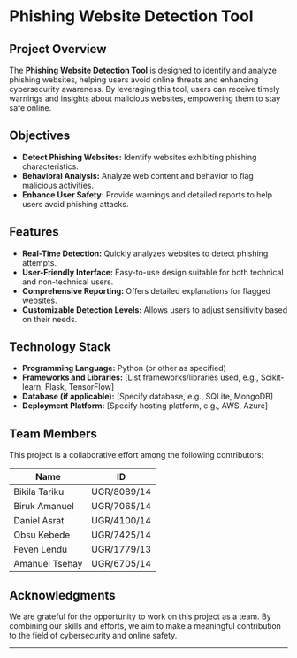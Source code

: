 # Phishing Website Detection Tool


## Project Overview
The **Phishing Website Detection Tool** is designed to identify and analyze phishing websites, helping users avoid online threats and enhancing cybersecurity awareness. By leveraging this tool, users can receive timely warnings and insights about malicious websites, empowering them to stay safe online.

## Objectives
- **Detect Phishing Websites:** Identify websites exhibiting phishing characteristics.
- **Behavioral Analysis:** Analyze web content and behavior to flag malicious activities.
- **Enhance User Safety:** Provide warnings and detailed reports to help users avoid phishing attacks.

  
## Features
- **Real-Time Detection:** Quickly analyzes websites to detect phishing attempts.
- **User-Friendly Interface:** Easy-to-use design suitable for both technical and non-technical users.
- **Comprehensive Reporting:** Offers detailed explanations for flagged websites.
- **Customizable Detection Levels:** Allows users to adjust sensitivity based on their needs.


## Technology Stack
- **Programming Language:** Python (or other as specified)
- **Frameworks and Libraries:** [List frameworks/libraries used, e.g., Scikit-learn, Flask, TensorFlow]
- **Database (if applicable):** [Specify database, e.g., SQLite, MongoDB]
- **Deployment Platform:** [Specify hosting platform, e.g., AWS, Azure]

## Team Members
This project is a collaborative effort among the following contributors:

| **Name**           | **ID**        |
|--------------------|---------------|
| Bikila Tariku      | UGR/8089/14   |
| Biruk Amanuel      | UGR/7065/14   |
| Daniel Asrat       | UGR/4100/14   |
| Obsu Kebede        | UGR/7425/14   |
| Feven Lendu        | UGR/1779/13   |
| Amanuel Tsehay     | UGR/6705/14   |

## Acknowledgments
We are grateful for the opportunity to work on this project as a team. By combining our skills and efforts, we aim to make a meaningful contribution to the field of cybersecurity and online safety.

---


